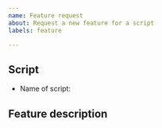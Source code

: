 ```yaml
---
name: Feature request
about: Request a new feature for a script
labels: feature

---
```


## Script

- Name of script: 

## Feature description
